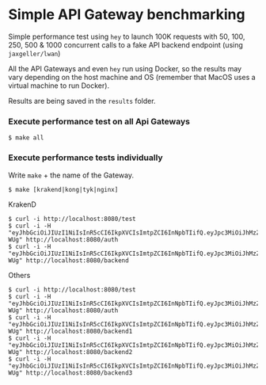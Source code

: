 # Simple API Gateway benchmarking

Simple performance test using `hey` to launch 100K requests with 50, 100, 250, 500 & 1000 concurrent calls to a fake API backend endpoint (using `jaxgeller/lwan`)

All the API Gateways and even `hey` run using Docker, so the results may vary depending on the host machine and OS (remember that MacOS uses a virtual machine to run Docker).

Results are being saved in the `results` folder.

### Execute performance test on all Api Gateways

```shell
$ make all
```

### Execute performance tests individually

Write `make` + the name of the Gateway.

```shell
$ make [krakend|kong|tyk|nginx]
```

KrakenD
```shell
$ curl -i http://localhost:8080/test
$ curl -i -H "eyJhbGciOiJIUzI1NiIsInR5cCI6IkpXVCIsImtpZCI6InNpbTIifQ.eyJpc3MiOiJhMzZjMzA0OWIzNjI0OWEzYzlmODg5MWNiMTI3MjQzYyIsImV4cCI6OTk0MjQzMDA1NCwibmJmIjoxNDQyNDI2NDU0LCJpYXQiOjE0NDI0MjY0NTQsInBvbCI6ImRlZmF1bHQiLCJzdWIiOiIxIiwianRpIjoiNWI0MzczZWU2M2M3ZDM1MGVmOGZkOWFmZmQ1MzgzNGUifQ.ew4Qe36jUYwKm1elij8opPabHtx75RDajBeHVRr-WUg" http://localhost:8080/auth
$ curl -i -H "eyJhbGciOiJIUzI1NiIsInR5cCI6IkpXVCIsImtpZCI6InNpbTIifQ.eyJpc3MiOiJhMzZjMzA0OWIzNjI0OWEzYzlmODg5MWNiMTI3MjQzYyIsImV4cCI6OTk0MjQzMDA1NCwibmJmIjoxNDQyNDI2NDU0LCJpYXQiOjE0NDI0MjY0NTQsInBvbCI6ImRlZmF1bHQiLCJzdWIiOiIxIiwianRpIjoiNWI0MzczZWU2M2M3ZDM1MGVmOGZkOWFmZmQ1MzgzNGUifQ.ew4Qe36jUYwKm1elij8opPabHtx75RDajBeHVRr-WUg" http://localhost:8080/backend
```

Others
```shell
$ curl -i http://localhost:8080/test
$ curl -i -H "eyJhbGciOiJIUzI1NiIsInR5cCI6IkpXVCIsImtpZCI6InNpbTIifQ.eyJpc3MiOiJhMzZjMzA0OWIzNjI0OWEzYzlmODg5MWNiMTI3MjQzYyIsImV4cCI6OTk0MjQzMDA1NCwibmJmIjoxNDQyNDI2NDU0LCJpYXQiOjE0NDI0MjY0NTQsInBvbCI6ImRlZmF1bHQiLCJzdWIiOiIxIiwianRpIjoiNWI0MzczZWU2M2M3ZDM1MGVmOGZkOWFmZmQ1MzgzNGUifQ.ew4Qe36jUYwKm1elij8opPabHtx75RDajBeHVRr-WUg" http://localhost:8080/auth
$ curl -i -H "eyJhbGciOiJIUzI1NiIsInR5cCI6IkpXVCIsImtpZCI6InNpbTIifQ.eyJpc3MiOiJhMzZjMzA0OWIzNjI0OWEzYzlmODg5MWNiMTI3MjQzYyIsImV4cCI6OTk0MjQzMDA1NCwibmJmIjoxNDQyNDI2NDU0LCJpYXQiOjE0NDI0MjY0NTQsInBvbCI6ImRlZmF1bHQiLCJzdWIiOiIxIiwianRpIjoiNWI0MzczZWU2M2M3ZDM1MGVmOGZkOWFmZmQ1MzgzNGUifQ.ew4Qe36jUYwKm1elij8opPabHtx75RDajBeHVRr-WUg" http://localhost:8080/backend1
$ curl -i -H "eyJhbGciOiJIUzI1NiIsInR5cCI6IkpXVCIsImtpZCI6InNpbTIifQ.eyJpc3MiOiJhMzZjMzA0OWIzNjI0OWEzYzlmODg5MWNiMTI3MjQzYyIsImV4cCI6OTk0MjQzMDA1NCwibmJmIjoxNDQyNDI2NDU0LCJpYXQiOjE0NDI0MjY0NTQsInBvbCI6ImRlZmF1bHQiLCJzdWIiOiIxIiwianRpIjoiNWI0MzczZWU2M2M3ZDM1MGVmOGZkOWFmZmQ1MzgzNGUifQ.ew4Qe36jUYwKm1elij8opPabHtx75RDajBeHVRr-WUg" http://localhost:8080/backend2
$ curl -i -H "eyJhbGciOiJIUzI1NiIsInR5cCI6IkpXVCIsImtpZCI6InNpbTIifQ.eyJpc3MiOiJhMzZjMzA0OWIzNjI0OWEzYzlmODg5MWNiMTI3MjQzYyIsImV4cCI6OTk0MjQzMDA1NCwibmJmIjoxNDQyNDI2NDU0LCJpYXQiOjE0NDI0MjY0NTQsInBvbCI6ImRlZmF1bHQiLCJzdWIiOiIxIiwianRpIjoiNWI0MzczZWU2M2M3ZDM1MGVmOGZkOWFmZmQ1MzgzNGUifQ.ew4Qe36jUYwKm1elij8opPabHtx75RDajBeHVRr-WUg" http://localhost:8080/backend3
```
